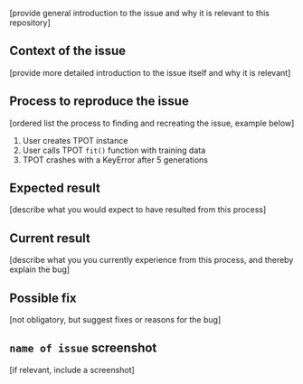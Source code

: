 [provide general introduction to the issue and why it is relevant to this repository]

## Context of the issue

[provide more detailed introduction to the issue itself and why it is relevant]

## Process to reproduce the issue

[ordered list the process to finding and recreating the issue, example below]

1. User creates TPOT instance
2. User calls TPOT `fit()` function with training data
3. TPOT crashes with a KeyError after 5 generations

## Expected result

[describe what you would expect to have resulted from this process]

## Current result

[describe what you you currently experience from this process, and thereby explain the bug]

## Possible fix

[not obligatory, but suggest fixes or reasons for the bug]

## `name of issue` screenshot

[if relevant, include a screenshot]

